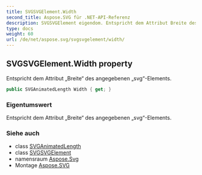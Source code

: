 ```yaml
---
title: SVGSVGElement.Width
second_title: Aspose.SVG für .NET-API-Referenz
description: SVGSVGElement eigendom. Entspricht dem Attribut Breite des angegebenen svgElements.
type: docs
weight: 60
url: /de/net/aspose.svg/svgsvgelement/width/
---
```

## SVGSVGElement.Width property

Entspricht dem Attribut „Breite“ des angegebenen „svg“-Elements.

```csharp
public SVGAnimatedLength Width { get; }
```

### Eigentumswert

Entspricht dem Attribut „Breite“ des angegebenen „svg“-Elements.

### Siehe auch

* class [SVGAnimatedLength](../../../aspose.svg.datatypes/svganimatedlength/)
* class [SVGSVGElement](../)
* namensraum [Aspose.Svg](../../svgsvgelement/)
* Montage [Aspose.SVG](../../../)


